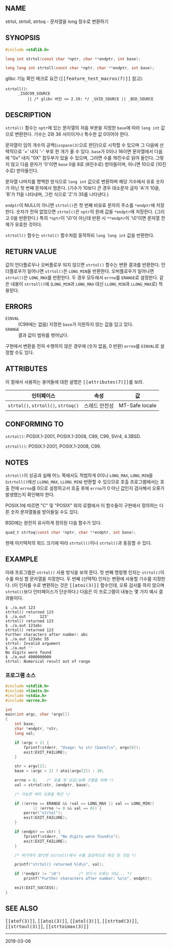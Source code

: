 ## NAME

strtol, strtoll, strtoq - 문자열을 long 정수로 변환하기

## SYNOPSIS

```c
#include <stdlib.h>

long int strtol(const char *nptr, char **endptr, int base);

long long int strtoll(const char *nptr, char **endptr, int base);
```

glibc 기능 확인 매크로 요건 (<tt>[[feature_test_macros(7)]]</tt> 참고):

<dl>
<dt><code>strtoll()</code>:</dt>
<dd>
<code>_ISOC99_SOURCE</code><br>
<code>    || /* glibc 버전 <= 2.19: */ _SVID_SOURCE || _BSD_SOURCE</code>
</dd>
</dl>

## DESCRIPTION

`strtol()` 함수는 `nptr`에 있는 문자열의 처음 부분을 지정한 `base`에 따라 `long int` 값으로 변환한다. 기수는 2와 36 사이이거나 특수한 값 0이어야 한다.

문자열이 임의 개수의 공백(`isspace(3)`으로 판단)으로 시작할 수 있으며 그 다음에 선택적으로 '+' 내지 '-' 부호 한 개가 올 수 있다. `base`가 0이나 16이면 문자열에서 다음에 "0x" 내지 "0X" 접두부가 있을 수 있으며, 그러면 수를 16진수로 읽어 들인다. 그렇지 않고 다음 문자가 '0'이면 `base` 0을 8로 (8진수로) 받아들이며, 아니면 10으로 (10진수로) 받아들인다.

문자열 나머지를 명백한 방식으로 `long int` 값으로 변환하며 해당 기수에서 유효 숫자가 아닌 첫 번째 문자에서 멈춘다. (기수가 10보다 큰 경우 대소문자 글자 'A'가 10을, 'B'가 11을 나타내며, 그런 식으로 'Z'가 35를 나타낸다.)

`endptr`이 NULL이 아니면 `strtol()`은 첫 번째 비유효 문자의 주소를 `*endptr`에 저장한다. 숫자가 전혀 없었으면 `strtol()`은 `nptr`의 원래 값을 `*endptr`에 저장한다. (그리고 0을 반환한다.) 특히 `*nptr`이 '\0'이 아닌데 반환 시 `**endptr`이 '\0'이면 문자열 전체가 유효한 것이다.

`strtoll()` 함수는 `strtol()` 함수처럼 동작하되 `long long int` 값을 반환한다.

## RETURN VALUE

값이 언더플로우나 오버플로우 되지 않으면 `strtol()` 함수는 변환 결과를 반환한다. 언더플로우가 일어나면 `strtol()`은 `LONG_MIN`을 반환한다. 오버플로우가 일어나면 `strtol()`은 `LONG_MAX`를 반환한다. 두 경우 모두에서 `errno`를 `ERANGE`로 설정한다. 같은 내용이 `strtoll()`에 (`LONG_MIN`과 `LONG_MAX` 대신 `LLONG_MIN`과 `LLONG_MAX`로) 적용된다.

## ERRORS

<dl>
<dt><code>EINVAL</code></dt>
<dd>(C99에는 없음) 지정한 <code>base</code>가 지원하지 않는 값을 담고 있다.</dd>
<dt><code>ERANGE</code></dt>
<dd>결과 값이 범위를 벗어났다.</dd>
</dl>

구현에서 변환을 전혀 수행하지 않은 경우에 (숫자 없음, 0 반환) `errno`를 `EINVAL`로 설정할 수도 있다.

## ATTRIBUTES

이 절에서 사용하는 용어들에 대한 설명은 <tt>[[attributes(7)]]</tt>를 보라.

| 인터페이스 | 속성 | 값 |
| --- | --- | --- |
| `strtol()`, `strtoll()`, `strtoq()` | 스레드 안전성 | MT-Safe locale |

## CONFORMING TO

`strtol()`: POSIX.1-2001, POSIX.1-2008, C89, C99, SVr4, 4.3BSD.

`strtoll()`: POSIX.1-2001, POSIX.1-2008, C99.

## NOTES

`strtol()`이 성공과 실패 어느 쪽에서도 적법하게 0이나 `LONG_MAX`, `LONG_MIN`을 (`strtoll()`에선 `LLONG_MAX`, `LLONG_MIN`) 반환할 수 있으므로 호출 프로그램에서는 호출 전에 `errno`를 0으로 설정하고서 호출 후에 `errno`가 0 아닌 값인지 검사해서 오류가 발생했는지 확인해야 한다.

POSIX.1에 따르면 "C" 및 "POSIX" 외의 로캘에서 이 함수들이 구현에서 정의하는 다른 숫자 문자열들을 받아들일 수도 있다.

BSD에는 완전히 유사하게 정의된 다음 함수가 있다.

```c
quad_t strtoq(const char *nptr, char **endptr, int base);
```

현재 아키텍처의 워드 크기에 따라 `strtoll()`이나 `strtol()`과 동등할 수 있다.

## EXAMPLE

아래 프로그램은 `strtol()` 사용 방식을 보여 준다. 첫 번째 명령행 인자는 `strtol()`이 수를 파싱 할 문자열을 지정한다. 두 번째 (선택적) 인자는 변환에 사용할 기수를 지정한다. (이 인자를 수로 변환하는 것은 <tt>[[atoi(3)]]</tt> 함수인데, 오류 검사를 하지 않으며 `strtol()`보다 인터페이스가 단순하다.) 다음은 이 프로그램이 내놓는 몇 가지 예시 결과들이다.

```
$ ./a.out 123
strtol() returned 123
$ ./a.out '    123'
strtol() returned 123
$ ./a.out 123abc
strtol() returned 123
Further characters after number: abc
$ ./a.out 123abc 55
strtol: Invalid argument
$ ./a.out ''
No digits were found
$ ./a.out 4000000000
strtol: Numerical result out of range
```

### 프로그램 소스

```c
#include <stdlib.h>
#include <limits.h>
#include <stdio.h>
#include <errno.h>

int
main(int argc, char *argv[])
{
    int base;
    char *endptr, *str;
    long val;

    if (argc < 2) {
        fprintf(stderr, "Usage: %s str [base]\n", argv[0]);
        exit(EXIT_FAILURE);
    }

    str = argv[1];
    base = (argc > 2) ? atoi(argv[2]) : 10;

    errno = 0;    /* 호출 후 성공/실패 구별을 위해 */
    val = strtol(str, &endptr, base);

    /* 가능한 여러 오류들 확인 */

    if ((errno == ERANGE && (val == LONG_MAX || val == LONG_MIN))
            || (errno != 0 && val == 0)) {
        perror("strtol");
        exit(EXIT_FAILURE);
    }

    if (endptr == str) {
        fprintf(stderr, "No digits were found\n");
        exit(EXIT_FAILURE);
    }

    /* 여기까지 왔다면 strtol()에서 수를 성공적으로 파싱 한 것임 */

    printf("strtol() returned %ld\n", val);

    if (*endptr != '\0')        /* 반드시 오류는 아님... */
        printf("Further characters after number: %s\n", endptr);

    exit(EXIT_SUCCESS);
}
```

## SEE ALSO

<tt>[[atof(3)]]</tt>, <tt>[[atoi(3)]]</tt>, <tt>[[atol(3)]]</tt>, <tt>[[strtod(3)]]</tt>, <tt>[[strtoul(3)]]</tt>, <tt>[[strtoimax(3)]]</tt>

----

2019-03-06
